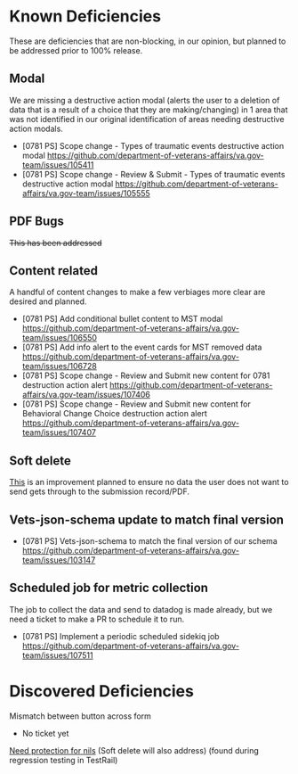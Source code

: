 # Known Deficiencies 
These are deficiencies that are non-blocking, in our opinion, but planned to be addressed prior to 100% release.

## Modal
We are missing a destructive action modal (alerts the user to a deletion of data that is a result of a choice that they are making/changing) in 1 area that was not identified in our original identification of areas needing destructive action modals. 
- [0781 PS] Scope change - Types of traumatic events destructive action modal	https://github.com/department-of-veterans-affairs/va.gov-team/issues/105411
- [0781 PS] Scope change - Review & Submit - Types of traumatic events destructive action modal	https://github.com/department-of-veterans-affairs/va.gov-team/issues/105555

## PDF Bugs
~~This has been addressed~~

## Content related
A handful of content changes to make a few verbiages more clear are desired and planned. 
- [0781 PS] Add conditional bullet content to MST modal	https://github.com/department-of-veterans-affairs/va.gov-team/issues/106550
- [0781 PS] Add info alert to the event cards for MST removed data	https://github.com/department-of-veterans-affairs/va.gov-team/issues/106728
- [0781 PS] Scope change - Review and Submit new content for 0781 destruction action alert	https://github.com/department-of-veterans-affairs/va.gov-team/issues/107406
- [0781 PS] Scope change - Review and Submit new content for Behavioral Change Choice destruction action alert	https://github.com/department-of-veterans-affairs/va.gov-team/issues/107407

## Soft delete 
[This](https://github.com/department-of-veterans-affairs/vets-website/pull/35670#pullrequestreview-2765117673) is an improvement planned to ensure no data the user does not want to send gets through to the submission record/PDF.

## Vets-json-schema update to match final version
- [0781 PS] Vets-json-schema to match the final version of our schema	https://github.com/department-of-veterans-affairs/va.gov-team/issues/103147

## Scheduled job for metric collection
The job to collect the data and send to datadog is made already, but we need a ticket to make a PR to schedule it to run.
- [0781 PS] Implement a periodic scheduled sidekiq job	https://github.com/department-of-veterans-affairs/va.gov-team/issues/107511



# Discovered Deficiencies
Mismatch between button across form
- No ticket yet

[Need protection for nils](https://github.com/department-of-veterans-affairs/vets-api/pull/21727) (Soft delete will also address) (found during regression testing in TestRail)


